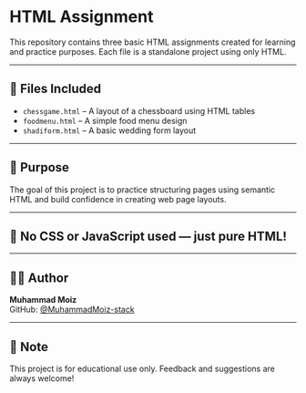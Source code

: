 # HTML Assignment

This repository contains three basic HTML assignments created for learning and practice purposes. Each file is a standalone project using only HTML.

---

## 📁 Files Included

- `chessgame.html` – A layout of a chessboard using HTML tables  
- `foodmenu.html` – A simple food menu design  
- `shadiform.html` – A basic wedding form layout  

---

## 🧠 Purpose

The goal of this project is to practice structuring pages using semantic HTML and build confidence in creating web page layouts.

---

## 🚫 No CSS or JavaScript used — just pure HTML!

---

## 🙋‍♂️ Author

**Muhammad Moiz**  
GitHub: [@MuhammadMoiz-stack](https://github.com/MuhammadMoiz-stack)

---

## 📌 Note

This project is for educational use only. Feedback and suggestions are always welcome!

